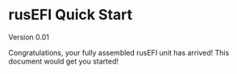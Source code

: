 # rusEFI Quick Start

Version 0.01

Congratulations, your fully assembled rusEFI unit has arrived! This document would get you started!
